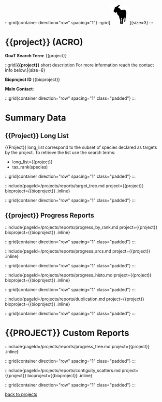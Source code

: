 :::grid{container direction="row" spacing="1"}
::grid[![GoaT](/static/images/capra3.png)]{size=3}
:::

# {{project}} (ACRO)

**GoaT Search Term:** {{project}}

::grid[**{{project}}** short description For more information reach the contact info below.]{size=8}

**Bioproject ID** {{bioproject}}

**Main Contact**:

:::grid{container direction="row" spacing="1" class="padded"}
:::

# Summary Data

## {{Project}} Long List

{{Project}} long_list correspond to the subset of species declared as targets by the project. To retrieve the list use the search terms:

- long_list={{project}}
- tax_rank(species)

:::grid{container direction="row" spacing="1" class="padded"}
:::

::include{pageId=/projects/reports/target_tree.md project={{project}} bioproject={{bioproject}} .inline}

:::grid{container direction="row" spacing="1" class="padded"}
:::

## {{project}} Progress Reports

::include{pageId=/projects/reports/progress_by_rank.md project={{project}} bioproject={{bioproject}} .inline}

:::grid{container direction="row" spacing="1" class="padded"}
:::

::include{pageId=/projects/reports/progress_arcs.md project={{project}} .inline}

:::grid{container direction="row" spacing="1" class="padded"}
:::

::include{pageId=/projects/reports/progress_histo.md project={{project}} bioproject={{bioproject}} .inline}

:::grid{container direction="row" spacing="1" class="padded"}
:::

::include{pageId=/projects/reports/duplication.md project={{project}} bioproject={{bioproject}} .inline}

:::grid{container direction="row" spacing="1" class="padded"}
:::

# {{PROJECT}} Custom Reports

::include{pageId=/projects/reports/progress_tree.md project={{project}} .inline}

:::grid{container direction="row" spacing="1" class="padded"}
:::

::include{pageId=/projects/reports/contiguity_scatters.md project={{project}} bioproject={{bioproject}} .inline}

:::grid{container direction="row" spacing="1" class="padded"}
:::

[back to projects](/projects)
